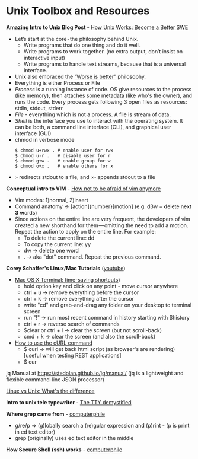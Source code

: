 # Unix Toolbox and Resources

**Amazing Intro to Unix Blog Post -** [How Unix Works: Become a Better SWE](https://neilkakkar.com/unix.html)
  - Let’s start at the core - the philosophy behind Unix.
     - Write programs that do one thing and do it well.
     - Write programs to work together. (no extra output, don’t insist on interactive input)
     - Write programs to handle text streams, because that is a universal interface.
 - Unix also embraced the [“Worse is better”](https://blog.codinghorror.com/worse-is-better/) philosophy.
 - Everything is either Process or File
 - *Process* is a running instance of code. OS give resources to the process (like memory), then attaches some metadata (like who's the owner), and runs the code. Every process gets following 3 open files as resources: stdin, stdout, stderr
 - *File* - everything which is not a process. A file is stream of data.
 - *Shell* is the interface you use to interact with the operating system. It can be both, a command line interface (CLI), and graphical user interface (GUI)
 - chmod in verbose mode
    ```
    $ chmod u+rwx . # enable user for rwx
    $ chmod u-r .   # disable user for r
    $ chmod g+w .   # enable group for w
    $ chmod o+x .   # enable others for x
    ```
  - `>` redirects stdout to a file, and `>>` appends stdout to a file
  
**Conceptual intro to VIM** - [How not to be afraid of vim anymore](https://neilkakkar.com/How-not-to-be-afraid-of-Vim-anymore.html)
  - Vim modes: 1)normal, 2)insert
  - Command anatomy -> [action]{number}[motion] (e.g. d3w = **d**elete next **3** **w**ords)
  - Since actions on the entire line are very frequent, the developers of vim created a new shorthand for them — omitting the need to add a motion. Repeat the action to apply on the entire line. For example:
    - To delete the current line: dd
    - To copy the current line: yy
    - dw -> delete one word
    - . -> aka "dot" command. Repeat the previous command.



**Corey Schaffer's Linux/Mac Tutorials** ([youtube](https://www.youtube.com/watch?v=j6vKLJxAKfw&list=PL-osiE80TeTvGhHkpvfmKWOiIPF8UVy6c))
 - [Mac OS X Terminal: time-saving shortcuts](https://www.youtube.com/watch?v=TXzrk3b9sKM&list=PL-osiE80TeTvGhHkpvfmKWOiIPF8UVy6c&index=11))
    - hold option key and click on any point  - move cursor anywhere
    - ctrl + u   -> remove everything before the cursor
    - ctrl + k   -> remove everything after the cursor
    - write "cd" and grab-and-drag any folder on your desktop to terminal screen
    - run "!<text>"  -> run most recent command in history starting with $history
    - ctrl + r -> reverse search of commands
    - $clear or ctrl + l  ->  clear the screen (but not scroll-back)
    - cmd + k  -> clear the screen (and also the scroll-back)
 - [How to use the cURL command](https://www.youtube.com/watch?v=WxUVU0b95Oc&list=PL-osiE80TeTvGhHkpvfmKWOiIPF8UVy6c&index=5)
    - $ curl <URL>   -> will get back html script (as browser's are rendering)
    [useful when testing REST applications]
    - $ cur
    
jq Manual at https://stedolan.github.io/jq/manual/ (jq is a lightweight and flexible command-line JSON processor)
    
[Linux vs Unix: What's the difference](https://opensource.com/article/18/5/differences-between-linux-and-unix)

**Intro to unix tele typewriter** - [The TTY demystified](http://www.linusakesson.net/programming/tty/index.php)

**Where grep came from** - [computerphile](https://www.youtube.com/watch?v=NTfOnGZUZDk)
 - g/re/p => (g)lobally search a (re)gular expression and (p)rint - (p is print in ed text editor)
 - grep (originally) uses ed text editor in the middle
 
**How Secure Shell (ssh) works** - [computerphile](https://www.youtube.com/watch?v=ORcvSkgdA58)
